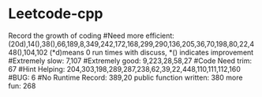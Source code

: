 # Leetcode-cpp
Record the growth of coding
#Need more efficient: (20d),14(),38(),66,189,8,349,242,172,168,299,290,136,205,36,70,198,80,22,448(),104,102
(*d)means 0 run times with discuss, *() indicates improvement
#Extremely slow: 7,107
#Extremely good: 9,223,28,58,27
#Code Need trim: 67
#Hint Helping: 204,303,198,289,287,238,62,39,22,448,110,111,112,160
#BUG: 6
#No Runtime Record: 389,20
public function written: 380
more fun: 268
